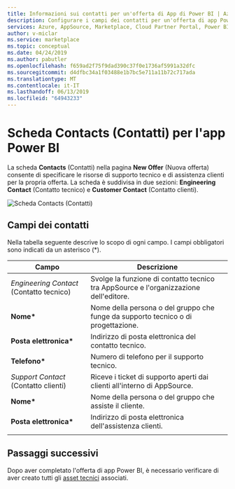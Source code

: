 ```yaml
---
title: Informazioni sui contatti per un'offerta di App di Power BI | Azure Marketplace
description: Configurare i campi dei contatti per un'offerta di app Power BI per Microsoft AppSource Marketplace.
services: Azure, AppSource, Marketplace, Cloud Partner Portal, Power BI
author: v-miclar
ms.service: marketplace
ms.topic: conceptual
ms.date: 04/24/2019
ms.author: pabutler
ms.openlocfilehash: f659ad2f75f9dad390c37f0e1736af5991a32dfc
ms.sourcegitcommit: d4dfbc34a1f03488e1b7bc5e711a11b72c717ada
ms.translationtype: MT
ms.contentlocale: it-IT
ms.lasthandoff: 06/13/2019
ms.locfileid: "64943233"
---
```

# <a name="power-bi-app-contacts-tab"></a>Scheda Contacts (Contatti) per l'app Power BI

La scheda **Contacts** (Contatti) nella pagina **New Offer** (Nuova offerta) consente di specificare le risorse di supporto tecnico e di assistenza clienti per la propria offerta. La scheda è suddivisa in due sezioni: **Engineering Contact** (Contatto tecnico) e **Customer Contact** (Contatto clienti).

![Scheda Contacts (Contatti)](media/contacts-tab.png)


## <a name="contacts-fields"></a>Campi dei contatti 

Nella tabella seguente descrive lo scopo di ogni campo.  I campi obbligatori sono indicati da un asterisco (*). 

|   Campo               |   Descrizione                                                            |
|-----------------------|--------------------------------------------------------------------------|
| *Engineering Contact* (Contatto tecnico) | Svolge la funzione di contatto tecnico tra AppSource e l'organizzazione dell'editore.    |
| **Nome\***              | Nome della persona o del gruppo che funge da supporto tecnico o di progettazione. |
| **Posta elettronica\***             | Indirizzo di posta elettronica del contatto tecnico.                                  |
| **Telefono\***             | Numero di telefono per il supporto tecnico.                                       |
| *Support Contact* (Contatto clienti)     | Riceve i ticket di supporto aperti dai clienti all'interno di AppSource.            |
| **Nome\***              | Nome della persona o del gruppo che assiste il cliente.              |
| **Posta elettronica\***             | Indirizzo di posta elettronica dell'assistenza clienti.                                        |
|   |   |


## <a name="next-steps"></a>Passaggi successivi

Dopo aver completato l'offerta di app Power BI, è necessario verificare di aver creato tutti gli [asset tecnici](./cpp-create-technical-assets.md) associati.
